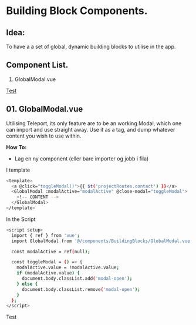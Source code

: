# Building Block Components.

## Idea:

To have a a set of global, dynamic building blocks to utilise in the app.

## Component List.

1. GlobalModal.vue

[Test](./README.md)

## 01. GlobalModal.vue

Utilising Teleport, its only feature are to be an working Modal, which one can import and use straight away.
Use it as a tag, and dump whatever content you wish to use within.

**How To:**

- Lag en ny component (eller bare importer og jobb i fila)

I template

```sh
<template>
  <a @click="toggleModal()">{{ $t('projectRoutes.contact') }}</a>
  <GlobalModal :modalActive="modalActive" @close-modal="toggleModal">
    <!-- CONTENT -->
  </GlobalModal>
</template>
```

In the Script

```sh
<script setup>
  import { ref } from 'vue';
  import GlobalModal from '@/components/BuildingBlocks/GlobalModal.vue';

  const modalActive = ref(null);

  const toggleModal = () => {
    modalActive.value = !modalActive.value;
    if (modalActive.value) {
      document.body.classList.add('modal-open');
    } else {
      document.body.classList.remove('modal-open');
    }
  };
</script>
```

Test
